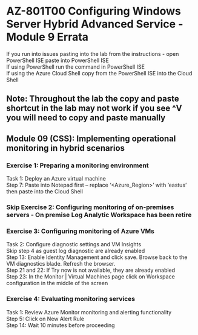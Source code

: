 # AZ-801T00 Configuring Windows Server Hybrid Advanced Service - Module 9 Errata

If you run into issues pasting into the lab from the instructions - open PowerShell ISE paste into PowerShell ISE<br>
If using PowerShell run the command in PowerShell ISE <br>
If using the Azure Cloud Shell copy from the PowerShell ISE into the Cloud Shell <br>

## Note:  Throughout the lab the copy and paste shortcut in the lab may not work if you see ^V you will need to copy and paste manually

## Module 09 (CSS): Implementing operational monitoring in hybrid scenarios


### Exercise 1: Preparing a monitoring environment

Task 1: Deploy an Azure virtual machine<br>
Step 7: Paste into Notepad first – replace ‘<Azure_Region>’ with ‘eastus’ then paste into the Cloud Shell<br>

###  Skip Exercise 2: Configuring monitoring of on-premises servers - On premise Log Analytic Workspace has been retire<br>

### Exercise 3: Configuring monitoring of Azure VMs

Task 2: Configure diagnostic settings and VM Insights<br>
Skip step 4 as guest log diagnostic are already enabled<br>
Step 13: Enable Identity Management and click save.  Browse back to the VM diagnostics blade.  Refresh the browser.<br>
Step 21 and 22:  If Try now is not available, they are already enabled<br>
Step 23: In the Monitor | Virtual Machines page click on Workspace configuration in the middle of the screen<br>

### Exercise 4: Evaluating monitoring services

Task 1: Review Azure Monitor monitoring and alerting functionality<br>
Step 5: Click on New Alert Rule<br>
Step 14: Wait 10 minutes before proceeding<br>
